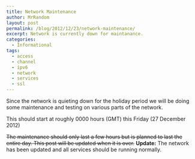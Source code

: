 ```yaml
---
title: Network Maintenance
author: MrRandom
layout: post
permalink: /blog/2012/12/23/network-maintenance/
excerpt: Network is currently down for maintanance.
categories:
  - Informational
tags:
  - access
  - channel
  - ipv6
  - network
  - services
  - ssl
---
```

Since the network is quieting down for the holiday period we will be doing some maintenance and testing on various parts of the network.

This should start at roughly 0000 hours (GMT) this Friday (27 December 2012)

<del>The maintenance should only last a few hours but is planned to last the entire day. This post will be updated when it is over.</del>
<strong>Update:</strong>
The network has been updated and all services should be running normally.